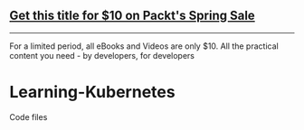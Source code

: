 ## [Get this title for $10 on Packt's Spring Sale](https://www.packt.com/V06178?utm_source=github&utm_medium=packt-github-repo&utm_campaign=spring_10_dollar_2022)
-----
For a limited period, all eBooks and Videos are only $10. All the practical content you need \- by developers, for developers

# Learning-Kubernetes
Code files
